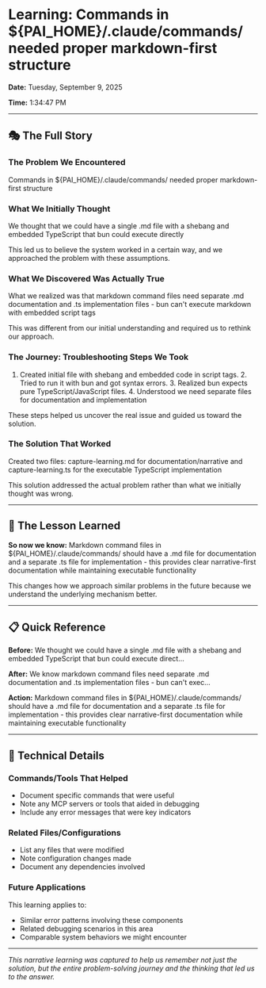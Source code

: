 # Learning: Commands in ${PAI_HOME}/.claude/commands/ needed proper markdown-first structure

**Date:** Tuesday, September 9, 2025

**Time:** 1:34:47 PM

---

## 🎭 The Full Story

### The Problem We Encountered

Commands in ${PAI_HOME}/.claude/commands/ needed proper markdown-first structure

### What We Initially Thought

We thought that we could have a single .md file with a shebang and embedded TypeScript that bun could execute directly

This led us to believe the system worked in a certain way, and we approached the problem with these assumptions.

### What We Discovered Was Actually True

What we realized was that markdown command files need separate .md documentation and .ts implementation files - bun can't execute markdown with embedded script tags

This was different from our initial understanding and required us to rethink our approach.

### The Journey: Troubleshooting Steps We Took

1. Created initial file with shebang and embedded code in script tags. 2. Tried to run it with bun and got syntax errors. 3. Realized bun expects pure TypeScript/JavaScript files. 4. Understood we need separate files for documentation and implementation

These steps helped us uncover the real issue and guided us toward the solution.

### The Solution That Worked

Created two files: capture-learning.md for documentation/narrative and capture-learning.ts for the executable TypeScript implementation

This solution addressed the actual problem rather than what we initially thought was wrong.

---

## 🎯 The Lesson Learned

**So now we know:** Markdown command files in ${PAI_HOME}/.claude/commands/ should have a .md file for documentation and a separate .ts file for implementation - this provides clear narrative-first documentation while maintaining executable functionality

This changes how we approach similar problems in the future because we understand the underlying mechanism better.

---

## 📋 Quick Reference

**Before:** We thought we could have a single .md file with a shebang and embedded TypeScript that bun could execute direct...

**After:** We know markdown command files need separate .md documentation and .ts implementation files - bun can't exec...

**Action:** Markdown command files in ${PAI_HOME}/.claude/commands/ should have a .md file for documentation and a separate .ts file for implementation - this provides clear narrative-first documentation while maintaining executable functionality

---

## 🔧 Technical Details

### Commands/Tools That Helped
- Document specific commands that were useful
- Note any MCP servers or tools that aided in debugging
- Include any error messages that were key indicators

### Related Files/Configurations
- List any files that were modified
- Note configuration changes made
- Document any dependencies involved

### Future Applications
This learning applies to:
- Similar error patterns involving these components
- Related debugging scenarios in this area
- Comparable system behaviors we might encounter

---

*This narrative learning was captured to help us remember not just the solution, but the entire problem-solving journey and the thinking that led us to the answer.*
